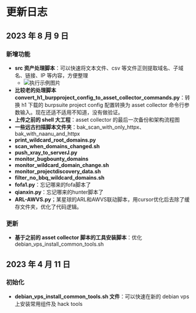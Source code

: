 # 更新日志

## 2023 年 8 月 9 日

### 新增功能

- **src 资产处理脚本**：可以快速将文本文件、csv 等文件正则提取域名、子域名、链接、IP 等内容，方便整理
  - ![执行示例图片](https://img.soapffz.com/soapsgithubimgs/src资产处理脚本执行示例.png)
- **比较老的处理脚本 convert_h1_burpproject_config_to_asset_collector_commands.py**：转换 h1 下载的 burpsuite project config 配置转换为 asset collector 命令行参数输入。现在还适不适用不知道，没有做验证。
- **上传之前的 shell 大工程**：asset collector 的最后一次备份和架构流程图
- **一些远古扫描脚本文件夹**：bak_scan_with_only_httpx、bak_with_naanu_and_httpx
- **print_wildcard_root_domains.py**
- **scan_when_domains_changed.sh**
- **push_xray_to_serverJ.py**
- **monitor_bugbounty_domains**
- **monitor_wildcard_domain_change.sh**
- **monitor_projectdiscovery_data.sh**
- **filter_no_bbq_wildcard_domains.sh**
- **fofa1.py**：忘记哪来的fofa脚本了
- **qianxin.py**：忘记哪来的hunter脚本了
- **ARL-AWVS.py**；某星球的ARL和AWVS联动脚本，用cursor优化后去除了缓存文件夹，优化了代码逻辑。

### 更新

- **基于之前的 asset collector 脚本的工具安装脚本**：优化 debian_vps_install_common_tools.sh

## 2023 年 4 月 11 日

### 初始化

- **debian_vps_install_common_tools.sh 文件**：可以快速在新的 debian vps 上安装常用组件及 hack tools
